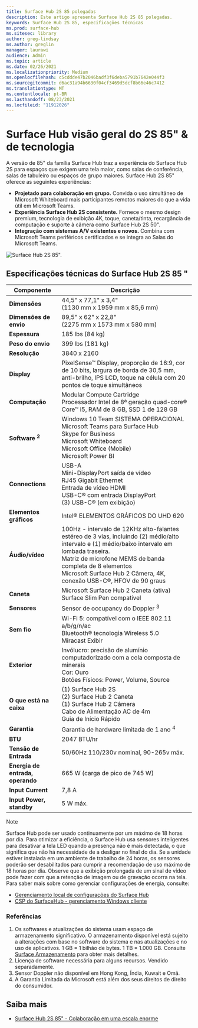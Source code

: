 ```yaml
---
title: Surface Hub 2S 85 polegadas
description: Este artigo apresenta Surface Hub 2S 85 polegadas.
keywords: Surface Hub 2S 85, especificações técnicas
ms.prod: surface-hub
ms.sitesec: library
author: greg-lindsay
ms.author: greglin
manager: laurawi
audience: Admin
ms.topic: article
ms.date: 02/26/2021
ms.localizationpriority: Medium
ms.openlocfilehash: c5cddde47b2046badf3f6deba5791b7642e044f3
ms.sourcegitcommit: d6ac31a94b6630f04cf3469d5dcf8b66e46c7412
ms.translationtype: MT
ms.contentlocale: pt-BR
ms.lasthandoff: 08/23/2021
ms.locfileid: "11912026"
---
```

# <a name="surface-hub-2s-85-overview--tech-specs"></a>Surface Hub visão geral do 2S 85" & de tecnologia

A versão de 85" da família Surface Hub traz a experiência do Surface Hub 2S para espaços que exigem uma tela maior, como salas de conferência, salas de tabuleiro ou espaços de grupo maiores. Surface Hub 2S 85" oferece as seguintes experiências:

- **Projetado para colaboração em grupo.** Convida o uso simultâneo de Microsoft Whiteboard mais participantes remotos maiores do que a vida útil em Microsoft Teams.
- **Experiência Surface Hub 2S consistente.** Fornece o mesmo design premium, tecnologia de exibição 4K, toque, caneta/tinta, recargância de computação e suporte à câmera como Surface Hub 2S 50".
- **Integração com sistemas A/V existentes e novos.** Combina com Microsoft Teams periféricos certificados e se integra ao Salas do Microsoft Teams.

![Surface Hub 2S 85".](images/hub-2s-85.png)

## <a name="surface-hub-2s-85-tech-specs"></a>Especificações técnicas do Surface Hub 2S 85 "

| Componente    | Descrição                                                                                                                                                                                                                                         |
| ----------------- | --------------------------------------------------------------------------------------------------------------------------------------------------------------------------------------------------------------------------------------------------------- |
|**Dimensões**| 44,5" x 77,1" x 3,4"<br>(1130 mm x 1959 mm x 85,6 mm)                                                                                                                                                                                                        |
|**Dimensões de envio**| 89,5" x 62" x 22,8"<br>(2275 mm x 1573 mm x 580 mm)                                                                                                                                                                                                        |
|**Espessura**| 185 lbs (84 kg)                                                                                                                                                                                                                                            |
|**Peso do envio**| 399 lbs (181 kg)                                                                                                                                                                                                                                            |
|**Resolução**| 3840 x 2160                                                                                                                                                                                                                                               |
|**Display**| PixelSense™ Display, proporção de 16:9, cor de 10 bits, largura de borda de 30,5 mm, anti-brilho, IPS LCD, toque na célula com 20 pontos de toque simultâneos                                                                                                           |
|**Computação**| Modular Compute Cartridge<br>Processador Intel de 8ª geração quad-core® Core™ i5, RAM de 8 GB, SSD 1 de 128 GB <sup></sup>                                                                                                                                                      |
|**Software <sup> 2</sup>**| Windows 10 Team SISTEMA OPERACIONAL<br>Microsoft Teams para Surface Hub<br>Skype for Business<br>Microsoft Whiteboard<br>Microsoft Office (Mobile)<br>Microsoft Power BI                                                                                               |
|**Connections**| USB-A<br>Mini-DisplayPort saída de vídeo<br>RJ45 Gigabit Ethernet<br>Entrada de vídeo HDMI<br>USB-C® com entrada DisplayPort<br>(3) USB-C® (em exibição)                                                                                                           |
|**Elementos gráficos**| Intel® ELEMENTOS GRÁFICOS DO UHD 620                                                                                                                                                                                                                                   |
|**Áudio/vídeo**| 100Hz - intervalo de 12KHz alto-falantes estéreo de 3 vias, incluindo (2) médio/alto intervalo e (1) médio/baixo intervalo em lombada traseira. <br>Matriz de microfone MEMS de banda completa de 8 elementos<br>Microsoft Surface Hub 2 Câmera, 4K, conexão USB-C®, HFOV de 90 graus |
|**Caneta**| Microsoft Surface Hub 2 Caneta (ativa)<br>Surface Slim Pen compatível                                                                                                                                                                                       |
|**Sensores**| Sensor de occupancy do Doppler <sup> 3</sup>                                                                                                                                                                                                                                 |
|**Sem fio**| Wi-Fi 5: compatível com o IEEE 802.11 a/b/g/n/ac<br>Bluetooth® tecnologia Wireless 5.0<br>Miracast Exibir                                                                                                                                                      |
|**Exterior**| Invólucro: precisão de alumínio computadorizado com a cola composta de minerais<br>Cor: Ouro<br>Botões Físicos: Power, Volume, Source                                                                                                                            |
|**O que está na caixa**| (1) Surface Hub 2S<br>(2) Surface Hub 2 Caneta<br>(1) Surface Hub 2 Câmera<br>Cabo de Alimentação AC de 4m<br>Guia de Início Rápido                                                                                                                                         |
|**Garantia**| Garantia de hardware limitada de 1 ano <sup> 4</sup>                                                                                                                                                                                                                          |
|**BTU**| 2047 BTU/hr |
|**Tensão de Entrada**| 50/60Hz 110/230v nominal, 90-265v máx. |
|**Energia de entrada, operando**| 665 W (carga de pico de 745 W) |
|**Input Current**| 7,8 A |
|**Input Power, standby**| 5 W máx.  |

> [!NOTE]
> Surface Hub pode ser usado continuamente por um máximo de 18 horas por dia. Para otimizar a eficiência, o Surface Hub usa sensores inteligentes para desativar a tela LED quando a presença não é mais detectada, o que significa que não há necessidade de a desligar no final do dia. Se a unidade estiver instalada em um ambiente de trabalho de 24 horas, os sensores poderão ser desabilitados para cumprir a recomendação de uso máximo de 18 horas por dia. Observe que a exibição prolongada de um sinal de vídeo pode fazer com que a retenção de imagem ou de gravação ocorra na tela. Para saber mais sobre como gerenciar configurações de energia, consulte:
>
> - [Gerenciamento local de configurações do Surface Hub](local-management-surface-hub-settings.md)
> - [CSP do SurfaceHub - gerenciamento Windows cliente](/windows/client-management/mdm/surfacehub-csp)

### <a name="references"></a>Referências

1. Os softwares e atualizações do sistema usam espaço de armazenamento significativo. O armazenamento disponível está sujeito a alterações com base no software do sistema e nas atualizações e no uso de aplicativos. 1 GB = 1 bilhão de bytes. 1 TB = 1.000 GB. Consulte [Surface Armazenamento](https://www.surface.com/storage) para obter mais detalhes.
2. Licença de software necessária para alguns recursos. Vendido separadamente.
3. Sensor Doppler não disponível em Hong Kong, Índia, Kuwait e Omã.
4. A Garantia Limitada da Microsoft está além dos seus direitos de direito do consumidor. 

## <a name="learn-more"></a>Saiba mais

- [Surface Hub 2S 85" - Colaboração em uma escala enorme](https://techcommunity.microsoft.com/t5/surface-it-pro-blog/surface-hub-2s-85-quot-collaboration-at-a-massive-scale/ba-p/1669717)
